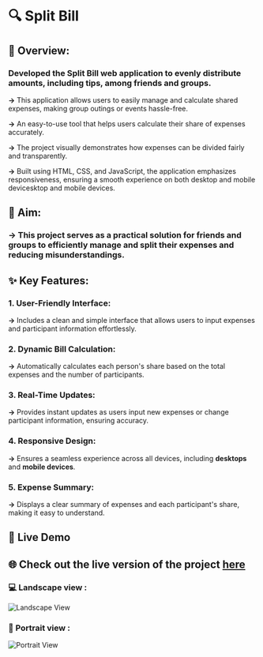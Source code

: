 # 🔍 Split Bill

## 📖 Overview:

### Developed the Split Bill web application to evenly distribute amounts, including tips, among friends and groups.

**->** This application allows users to easily manage and calculate shared expenses, making group outings or events hassle-free.

**->** An easy-to-use tool that helps users calculate their share of expenses accurately.

**->** The project visually demonstrates how expenses can be divided fairly and transparently.

**->** Built using HTML, CSS, and JavaScript, the application emphasizes responsiveness, ensuring a smooth experience on both desktop and mobile devicesktop and mobile devices.

## 🎯 Aim:

### -> This project serves as a practical solution for friends and groups to efficiently manage and split their expenses and reducing misunderstandings.

## ✨ Key Features:

### 1. User-Friendly Interface: 
**->** Includes a clean and simple interface that allows users to input expenses and participant information effortlessly.

### 2. Dynamic Bill Calculation: 
**->** Automatically calculates each person's share based on the total expenses and the number of participants.

### 3. Real-Time Updates: 
**->** Provides instant updates as users input new expenses or change participant information, ensuring accuracy.

### 4. Responsive Design: 
**->** Ensures a seamless experience across all devices, including **desktops** and **mobile devices**.

### 5. Expense Summary:
**->** Displays a clear summary of expenses and each participant's share, making it easy to understand.

## 🚀 Live Demo

## 🌐 Check out the live version of the project [here](your-live-demo-link)

### 💻 Landscape view :

![Landscape View](link-to-your-landscape-view-image)

### 📱 Portrait view :

![Portrait View](link-to-your-portrait-view-image)
